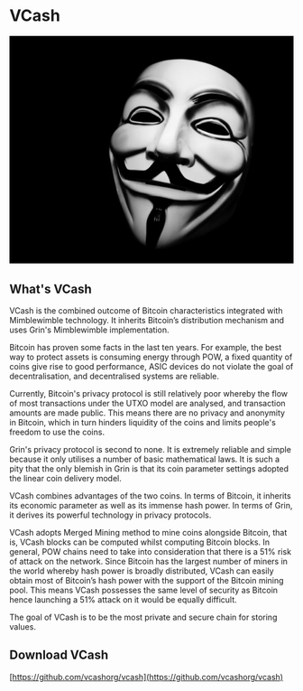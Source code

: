 # VCash

![](v.jpg)

## What's VCash

VCash is the combined outcome of Bitcoin characteristics integrated with Mimblewimble technology. It inherits Bitcoin’s distribution mechanism and uses Grin's Mimblewimble implementation.
                                    
Bitcoin has proven some facts in the last ten years. For example, the best way to protect assets is consuming energy through POW, a fixed quantity of coins give rise to good performance, ASIC devices do not violate the goal of decentralisation, and decentralised systems are reliable.
 
Currently, Bitcoin's privacy protocol is still relatively poor whereby the flow of most transactions under the UTXO model are analysed, and transaction amounts are made public. This means there are no privacy and anonymity in Bitcoin, which in turn hinders liquidity of the coins and limits people's freedom to use the coins.
 
Grin's privacy protocol is second to none. It is extremely reliable and simple because it only utilises a number of basic mathematical laws. It is such a pity that the only blemish in Grin is that its coin parameter settings adopted the linear coin delivery model. 
 
VCash combines advantages of the two coins. In terms of Bitcoin, it inherits its economic parameter as well as its immense hash power. In terms of Grin, it derives its powerful technology in privacy protocols. 
 
VCash adopts Merged Mining method to mine coins alongside Bitcoin, that is, VCash blocks can be computed whilst computing Bitcoin blocks. In general, POW chains need to take into consideration that there is a 51% risk of attack on the network. Since Bitcoin has the largest number of miners in the world whereby hash power is broadly distributed, VCash can easily obtain most of Bitcoin’s hash power with the support of the Bitcoin mining pool. This means VCash possesses the same level of security as Bitcoin hence launching a 51% attack on it would be equally difficult.
 
The goal of VCash is to be the most private and secure chain for storing values.

## Download VCash

[https://github.com/vcashorg/vcash](https://github.com/vcashorg/vcash)